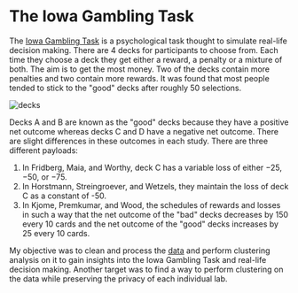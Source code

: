 # The Iowa Gambling Task

The [Iowa Gambling Task](https://en.wikipedia.org/wiki/Iowa_gambling_task) is a psychological task thought to simulate real-life decision making. There are 4 decks for participants to choose from. Each time they choose a deck they get either a reward, a penalty or a mixture of both. The aim is to get the most money. Two of the decks contain more penalties and two contain more rewards. It was found that most people tended to stick to the "good" decks after roughly 50 selections.

![decks](Decks.png)

Decks A and B are known as the "good" decks because they have a positive net outcome whereas decks C and D have a negative net outcome. There are slight differences in these outcomes in each study. There are three different payloads:

1. In Fridberg, Maia, and Worthy, deck C has a variable loss of either −25, −50, or −75. 
2. In Horstmann, Streingroever, and Wetzels, they maintain the loss of deck C as a constant of -50.
3. In Kjome, Premkumar, and Wood, the schedules of rewards and losses in such a way that the net outcome of the "bad" decks decreases by 150 every 10 cards and the net outcome of the "good" decks increases by 25 every 10 cards.

My objective was to clean and process the [data](https://osf.io/8t7rm/) and perform clustering analysis on it to gain insights into the Iowa Gambling Task and real-life decision making. Another target was to find a way to perform clustering on the data while preserving the privacy of each individual lab.

